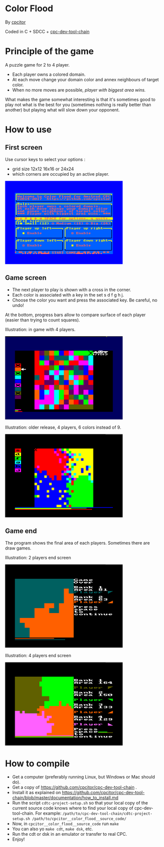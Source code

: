 # Color Flood

By [cpcitor](https://github.com/cpcitor)

Coded in C + SDCC + [cpc-dev-tool-chain](https://github.com/cpcitor/cpc-dev-tool-chain)

# Principle of the game

A puzzle game for 2 to 4 player.

* Each player owns a colored domain.
* At each move change your domain color and annex neighbours of target color.
* When no more moves are possible, *player with biggest area wins.*

What makes the game somewhat interesting is that it's sometimes good
to play not what is the best for you (sometimes nothing is really
better than another) but playing what will slow down your opponent.

# How to use

## First screen

Use cursor keys to select your options :

* grid size 12x12 16x16 or 24x24
* which corners are occupied by an active player.

![Intro screen](doc/images/color_flood__screenshot_00_intro.png)

## Game screen

* The next player to play is shown with a cross in the corner.
* Each color is associated with a key in the set s d f g h j.
* Choose the color you want and press the associated key.  Be careful, no undo!

At the bottom, progress bars allow to compare surface of each player
(easier than trying to count squares).

Illustration: in game with 4 players.

![In game with 4 players.](doc/images/color_flood_with_redefined_characters.png)

Illustration: older release, 4 players, 6 colors instead of 9.

![Older release](doc/images/cool_4_player_color_flood_game.png)

## Game end

The program shows the final area of each players.
Sometimes there are draw games.

Illustration: 2 players end screen

![2 players end screen](doc/images/color_flood_2_players_grid_endgame.png)

Illustration: 4 players end screen

![4 players end screen](doc/images/color_flood_4_players_big_grid_endgame.png)

# How to compile

* Get a computer (preferably running Linux, but Windows or Mac should do).
* Get a copy of https://github.com/cpcitor/cpc-dev-tool-chain .
* Install it as explained on https://github.com/cpcitor/cpc-dev-tool-chain/blob/master/documentation/how_to_install.md
* Run the script `cdtc-project-setup.sh` so that your local copy of the current source code knows where to find your local copy of cpc-dev-tool-chain. For example: `/path/to/cpc-dev-tool-chain/cdtc-project-setup.sh /path/to/cpcitor__color_flood__source_code/`
* Now, in `cpcitor__color_flood__source_code` run `make`
* You can also yo `make cdt`, `make dsk`, etc.
* Run the cdt or dsk in an emulator or transfer to real CPC.
* Enjoy!
